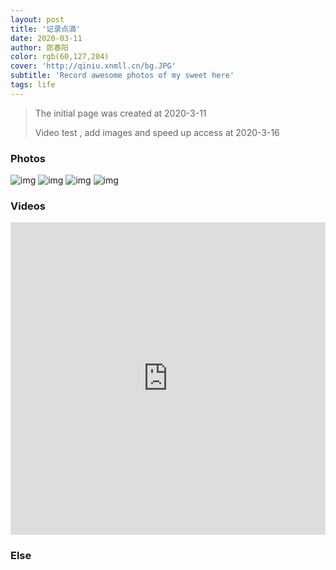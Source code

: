 ```yaml
---
layout: post
title: '记录点滴'
date: 2020-03-11
author: 郎春阳
color: rgb(60,127,204)
cover: 'http://qiniu.xnmll.cn/bg.JPG'
subtitle: 'Record awesome photos of my sweet here'
tags: life
---
```


> The initial page was created at 2020-3-11
> 
> Video test , add images and speed up access at 2020-3-16


### Photos

![img](http://qiniu.xnmll.cn/1.JPG)
![img](http://qiniu.xnmll.cn/demo1.jpg)
![img](http://qiniu.xnmll.cn/mei.jpg)
![img](http://qiniu.xnmll.cn/demodog.jpg)


### Videos


<iframe  src="http://player.bilibili.com/player.html?aid=20550247&cid=33609670&page=1" scrolling="no" border="0" frameborder="no" framespacing="0" allowfullscreen="true" style="width:100%;height:500px;max-width: 100%"> </iframe>


### Else






